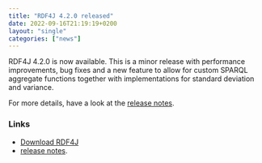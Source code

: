 ```yaml
---
title: "RDF4J 4.2.0 released"
date: 2022-09-16T21:19:19+0200
layout: "single"
categories: ["news"]
---
```

RDF4J 4.2.0 is now available. This is a minor release with performance improvements, bug fixes and a new feature to allow for custom SPARQL aggregate functions together with implementations for standard deviation and variance.

For more details, have a look at the [release notes](/release-notes/4.2.0).
<!--more-->
### Links

- [Download RDF4J](/download/)
- [release notes](/release-notes/4.2.0).
